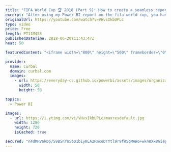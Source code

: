 ```yaml
---
title: "FIFA World Cup 🏆 2018 (Part 9): How to create a seamless report navigation in Power BI"
excerpt: "After using my Power BI report on the fifa world cup, you have asked me how I did the navigation.   For those of you new to the report, here is a summary that includes the download file: https://curbal.com/blog/follow-the-fifa-world-cup-2018-in-power-bi  In this video I will show you the steps as well"
originalUrl: https://youtube.com/watch?v=VHvsIkbUPLc
type: video
price: Free
length: PT11M45S
publishedDateTime: 2018-06-20T11:43:47Z
heat: 50

featuredContent: "<iframe width=\"800\" height=\"500\" frameborder=\"0\" src=\"https://www.youtube.com/embed/VHvsIkbUPLc\" allow=\"accelerometer; autoplay; encrypted-media; gyroscope; picture-in-picture\" allowfullscreen></iframe>"

provider:
  name: Curbal
  domain: curbal.com
  images:
    - url: https://everyday-cc.github.io/powerbi/assets/images/organizations/curbal.com-50x50.jpg
      width: 50
      height: 50

topics:
  - Power BI

images:
  - url: https://i.ytimg.com/vi/VHvsIkbUPLc/maxresdefault.jpg
    width: 1280
    height: 720
    isCached: true

secured: "n4dMHV6kDp/S9BSnYn5oO1biyKLA2RmxoDrYtl9r9fRSqMAWo+wk48Xk8GiepMr0VxMjCtyJmiHsTPWTbdKQwTxWBroTLVFdcHBzlCpb5NPU1+83dEdXRRnlhzTd/B8n/rdzhJGaN6u+uy0iyIveoMaB9FHgiWqHCg8Zb3gBiVMzjQM0VFoPNiL4ESIaIKHOrr4yHWzoxPBfI9AVPS4NNEOdRJiX97i42m86oh5vIcVOuOxTw+7+tFhVWipwJVoUKuHpJwvG6IUrPcWu0Tu4pVLz+vL/StlBUyuEcHKFbmbq/9N6R629TcoYFL/xR5OKFoiRn4qh6RGh2lKiCgUx7nyOwliFZfff3et7idhKmWb8tg15P8iwBYpZNHvsMRwNbpg9CMR7Q1+fMb2wUrtXdeLCpKb/cai0Ud6CPvmJB0A=;WBsEh5pJcc5Unc3ClPDTyw=="
---
```


